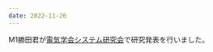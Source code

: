 ```yaml
---
date: 2022-11-26
---
```

M1勝田君が<a href="https://workshop.iee.or.jp/sbtk/cgi-bin/sbtk-showprogram.cgi?workshopid=SBW000081D3">電気学会システム研究会</a>で研究発表を行いました。 
